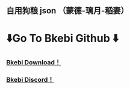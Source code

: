 ## 自用狗粮 json （蒙德-璃月-稻妻）

# ⬇️Go To Bkebi Github ⬇️

### [Bkebi Download！](https://github.com/Bkebi-Group/Bkebi-GC-Release)  
### [Bkebi Discord！](https://discord.com/invite/bkebi)  
